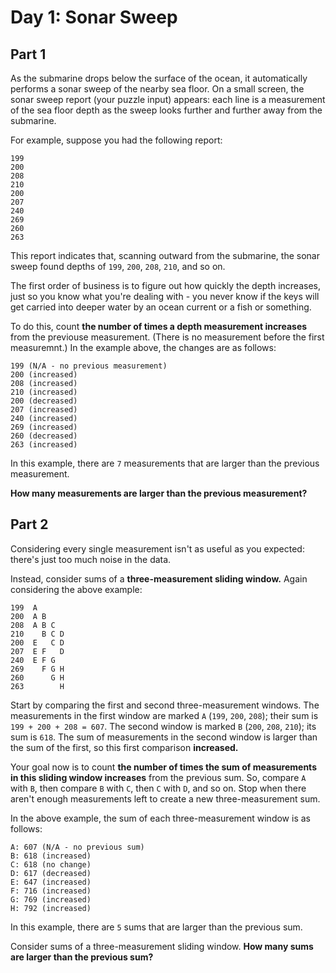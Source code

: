 # Day 1: Sonar Sweep

## Part 1
As the submarine drops below the surface of the ocean, it automatically
performs a sonar sweep of the nearby sea floor. On a small screen,
the sonar sweep report (your puzzle input) appears: each line is a
measurement of the sea floor depth as the sweep looks further and
further away from the submarine.

For example, suppose you had the following report:

```
199
200
208
210
200
207
240
269
260
263
```

This report indicates that, scanning outward from the submarine, the
sonar sweep found depths of `199`, `200`, `208`, `210`, and so on.

The first order of business is to figure out how quickly the depth
increases, just so you know what you're dealing with - you never know
if the keys will get carried into deeper water by an ocean current or a
fish or something.

To do this, count **the number of times a depth measurement increases**
from the previouse measurement. (There is no measurement before the
first measuremnt.) In the example above, the changes are as follows:

```
199 (N/A - no previous measurement)
200 (increased)
208 (increased)
210 (increased)
200 (decreased)
207 (increased)
240 (increased)
269 (increased)
260 (decreased)
263 (increased)
```

In this example, there are `7` measurements that are larger than the
previous measurement.

**How many measurements are larger than the previous measurement?**

## Part 2
Considering every single measurement isn't as useful as you expected:
there's just too much noise in the data.

Instead, consider sums of a **three-measurement sliding window.** Again
considering the above example:

```
199  A
200  A B
208  A B C
210    B C D
200  E   C D
207  E F   D
240  E F G
269    F G H
260      G H
263        H
```

Start by comparing the first and second three-measurement windows. The
measurements in the first window are marked `A` (`199`, `200`, `208`);
their sum is `199 + 200 + 208 = 607`. The second window is marked `B`
(`200`, `208`, `210`); its sum is `618`. The sum of measurements in
the second window is larger than the sum of the first, so this first
comparison **increased.**

Your goal now is to count **the number of times the sum of measurements
in this sliding window increases** from the previous sum. So, compare
`A` with `B`, then compare `B` with `C`, then `C` with `D`, and so
on. Stop when there aren't enough measurements left to create a new
three-measurement sum.

In the above example, the sum of each three-measurement window is as
follows:

```
A: 607 (N/A - no previous sum)
B: 618 (increased)
C: 618 (no change)
D: 617 (decreased)
E: 647 (increased)
F: 716 (increased)
G: 769 (increased)
H: 792 (increased)
```

In this example, there are `5` sums that are larger than the previous
sum.

Consider sums of a three-measurement sliding window. **How many sums are
larger than the previous sum?**
